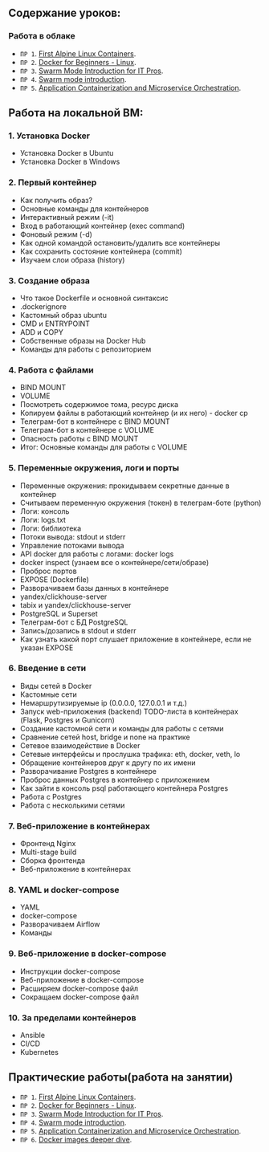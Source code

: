 ## Содержание уроков:
### Работа в облаке
- `ПР 1`. [First Alpine Linux Containers](https://training.play-with-docker.com/ops-s1-hello/).
- `ПР 2`. [Docker for Beginners - Linux](https://training.play-with-docker.com/beginner-linux/).
- `ПР 3`. [Swarm Mode Introduction for IT Pros](https://training.play-with-docker.com/ops-s1-swarm-intro/).
- `ПР 4`. [Swarm mode introduction](https://training.play-with-docker.com/swarm-mode-intro/).
- `ПР 5`. [Application Containerization and Microservice Orchestration](https://training.play-with-docker.com/microservice-orchestration/).

## Работа на локальной ВМ:
### 1. Установка Docker
- Установка Docker в Ubuntu
- Установка Docker в Windows

### 2. Первый контейнер
- Как получить образ?
- Основные команды для контейнеров
- Интерактивный режим (-it)
- Вход в работающий контейнер (exec command)
- Фоновый режим (-d)
- Как одной командой остановить/удалить все контейнеры 
- Как сохранить состояние контейнера (commit)
- Изучаем слои образа (history)

### 3. Создание образа
- Что такое Dockerfile и основной синтаксис
- .dockerignore
- Кастомный образ ubuntu
- CMD и ENTRYPOINT
- ADD и COPY
- Собственные образы на Docker Hub
- Команды для работы с репозиторием

### 4. Работа с файлами
- BIND MOUNT
- VOLUME
- Посмотреть содержимое тома, ресурс диска
- Копируем файлы в работающий контейнер (и их него) - docker cp
- Телеграм-бот в контейнере с BIND MOUNT
- Телеграм-бот в контейнере с VOLUME
- Опасность работы с BIND MOUNT
- Итог: Основные команды для работы с VOLUME

### 5. Переменные окружения, логи и порты
- Переменные окружения: прокидываем секретные данные в контейнер
- Считываем переменную окружения (токен) в телеграм-боте (python)
- Логи: консоль
- Логи: logs.txt
- Логи: библиотека
- Потоки вывода: stdout и stderr
- Управление потоками вывода
- API docker для работы с логами: docker logs
- docker inspect (узнаем все о контейнере/сети/образе)
- Проброс портов
- EXPOSE (Dockerfile)
- Разворачиваем базы данных в контейнере
- yandex/clickhouse-server
- tabix и yandex/clickhouse-server
- PostgreSQL и Superset
- Телеграм-бот с БД PostgreSQL
- Запись/дозапись в stdout и stderr
- Как узнать какой порт слушает приложение в контейнере, если не указан EXPOSE

### 6. Введение в сети
- Виды сетей в Docker
- Кастомные сети
- Немаршрутизируемые ip (0.0.0.0, 127.0.0.1 и т.д.)
- Запуск web-приложения (backend) TODO-листа в контейнерах (Flask, Postgres и Gunicorn)
- Создание кастомной сети и команды для работы с сетями
- Сравнение сетей host, bridge и none на практике
- Сетевое взаимодействие в Docker
- Сетевые интерфейсы и прослушка трафика: eth, docker, veth, lo
- Обращение контейнеров друг к другу по их имени
- Разворачивание Postgres в контейнере
- Проброс данных Postgres в контейнер с приложением
- Как зайти в консоль psql работающего контейнера Postgres
- Работа с Postgres
- Работа с несколькими сетями

### 7. Веб-приложение в контейнерах
- Фронтенд Nginx
- Multi-stage build
- Сборка фронтенда
- Веб-приложение в контейнерах

### 8. YAML и docker-compose
- YAML
- docker-compose
- Разворачиваем Airflow
- Команды

### 9. Веб-приложение в docker-compose
- Инструкции docker-compose
- Веб-приложение в docker-compose
- Расширяем docker-compose файл
- Сокращаем docker-compose файл

### 10. За пределами контейнеров
- Ansible
- CI/CD
- Kubernetes


## Практические работы(работа на занятии)
- `ПР 1`. [First Alpine Linux Containers](https://training.play-with-docker.com/ops-s1-hello/).
- `ПР 2`. [Docker for Beginners - Linux](https://training.play-with-docker.com/beginner-linux/).
- `ПР 3`. [Swarm Mode Introduction for IT Pros](https://training.play-with-docker.com/ops-s1-swarm-intro/).
- `ПР 4`. [Swarm mode introduction](https://training.play-with-docker.com/swarm-mode-intro/).
- `ПР 5`. [Application Containerization and Microservice Orchestration](https://training.play-with-docker.com/microservice-orchestration/).
- `ПР 6`. [Docker images deeper dive](https://training.play-with-docker.com/docker-images/).
